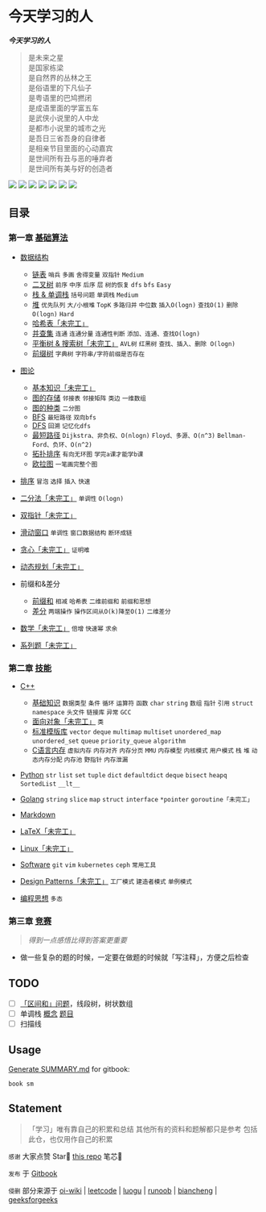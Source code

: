 # 今天学习的人

***今天学习的人***  

> 是未来之星  
> 是国家栋梁  
> 是自然界的丛林之王  
> 是俗语里的下凡仙子  
> 是粤语里的巴鸠撚闭  
> 是成语里面的学富五车  
> 是武侠小说里的人中龙  
> 是都市小说里的城市之光  
> 是吾日三省吾身的自律者  
> 是相亲节目里面的心动嘉宾  
> 是世间所有丑与恶的唾弃者  
> 是世间所有美与好的创造者  

<p>
    <a>
        <img src="https://img.shields.io/badge/mardown-writing-white?logo=markdown" />
    </a>
    <a>
        <img src="https://img.shields.io/github/license/dowalle/algo?color=white" />
    </a>
    <a>
        <img src="https://img.shields.io/github/workflow/status/dowalle/algo/Markdown-CI?color=white&logo=github" />
    </a>
    <a>
        <img src="https://img.shields.io/github/repo-size/dowalle/algo?color=white&logo=git&logoColor=white" />
    </a>
    <a>
        <img src="https://img.shields.io/github/stars/dowalle/algo?color=white&logo=github" />
    </a>
    <a>
        <img src="https://img.shields.io/github/last-commit/dowalle/algo?color=white&logo=github" />
    </a>
    <a>
        <img src="https://img.shields.io/github/commit-activity/m/dowalle/algo?color=white&logo=github" />
    </a>
</p>

## 目录

### 第一章 [基础算法](https://dowalle.gitbook.io/algo/algorithm)

- [数据结构](https://dowalle.gitbook.io/algo/algorithm/1-shu-ju-jie-gou)
  - [链表](./Algorithm/1-数据结构/1-链表.md)  `哨兵`  `多画`  `舍得变量`  `双指针`  `Medium`
  - [二叉树](./Algorithm/11-数据结构/2-二叉树.md)  `前序`  `中序`  `后序`  `层`  `树的恢复`  `dfs`  `bfs`  `Easy`
  - [栈 & 单调栈](./Algorithm/1-数据结构/1-栈&单调栈.md)  `括号问题`  `单调栈`  `Medium`
  - [堆](./Algorithm/1-数据结构/2-堆.md)  `优先队列`  `大/小根堆`  `TopK`  `多路归并`  `中位数`  `插入O(logn)`  `查找O(1)`  `删除O(logn)`  `Hard`
  - [哈希表「未完工」](./Algorithm/1-数据结构/5-哈希表.md)
  - [并查集](./Algorithm/1-数据结构/6-并查集.md)  `连通`  `连通分量`  ``连通性判断``  `添加、连通、查找O(logn)`
  - [平衡树 & 搜索树「未完工」](./Algorithm/1-数据结构/7-平衡树&搜索树.md)  `AVL树`  `红黑树`  `查找、插入、删除 O(logn)`
  - [前缀树](./Algorithm/1-数据结构/8-前缀树.md)  `字典树`  `字符串/字符前缀是否存在`
  
- [图论]()
  - [基本知识「未完工」](./Algorithm/图论/1-基本知识.md)
  - [图的存储](./Algorithm/图论/2-图的存储.md)  `邻接表`  `邻接矩阵`  `类边`  `一维数组`
  - [图的种类](./Algorithm/图论/3-图的种类.md)  `二分图`
  - [BFS](./Algorithm/图论/BFS.md)  `最短路径`  `双向bfs`
  - [DFS](./Algorithm/图论/DFS.md)  `回溯`  `记忆化dfs`
  - [最短路径](./Algorithm/图论/最短路径.md)  `Dijkstra、非负权、O(nlogn)`  `Floyd、多源、O(n^3)`  `Bellman-Ford、负环、O(n^2)`
  - [拓扑排序](./Algorithm/图论/拓扑排序.md)  `有向无环图`  `学完a课才能学b课`
  - [欧拉图](./Algorithm/图论/欧拉图.md)  `一笔画完整个图`
- [排序](./Algorithm/排序/排序.md)  `冒泡`  `选择`  `插入`  `快速`
- [二分法「未完工」](./Algorithm/二分法/二分法.md)  `单调性`  `O(logn)`
- [双指针「未完工」](./Algorithm/双指针/双指针.md)
- [滑动窗口](./Algorithm/滑动窗口/滑动窗口.md)  `单调性`  `窗口数据结构`  `断环成链`
- [贪心「未完工」](./Algorithm/贪心/贪心.md)  `证明难`
- [动态规划「未完工」](./Algorithm/动态规划/动态规划.md)
- 前缀和&差分
  - [前缀和](./Algorithm/前缀和&差分/前缀和.md)  `相减`  `哈希表`  `二维前缀和`  `前缀和思想`
  - [差分](./Algorithm/前缀和&差分/差分.md)  `两端操作`  `操作区间从O(k)降至O(1)`  `二维差分`
- [数学「未完工」](./Algorithm/数学/数学.md)  `倍增`  `快速幂`  `求余`
- [系列题「未完工」](./Algorithm/系列题)

### 第二章 [技能](https://dowalle.gitbook.io/algo/skill)

- [C++](https://dowalle.gitbook.io/algo/skill/c++)  
  - [基础知识](https://dowalle.gitbook.io/algo/skill/c++/1-ji-chu-zhi-shi)  `数据类型`  `条件`  `循环`  `运算符`  `函数`  `char`  `string`  `数组`  `指针`  `引用`  `struct`  `namespace`  `头文件`  `链接库`  `异常`  `GCC`
  - [面向对象「未完工」](https://dowalle.gitbook.io/algo/skill/c++/2-mian-xiang-dui-xiang)  `类`
  - [标准模版库](https://dowalle.gitbook.io/algo/skill/c++/3-biao-zhun-mo-ban-ku)  `vector`  `deque`  `multimap`  `multiset`  `unordered_map`  `unordered_set`  `queue`  `priority_queue`  `algorithm`
  - [C语言内存](https://dowalle.gitbook.io/algo/skill/c++/4c-yu-yan-nei-cun)  `虚拟内存`  `内存对齐`  `内存分页`  `MMU`  `内存模型`  `内核模式`  `用户模式`  `栈`  `堆`  `动态内存分配`  `内存池`  `野指针`  `内存泄漏`

- [Python](https://dowalle.gitbook.io/algo/skill/python)  `str`  `list`  `set`  `tuple`  `dict`  `defaultdict`  `deque`  `bisect`  `heapq`  `SortedList`  `__lt__`
- [Golang](https://dowalle.gitbook.io/algo/skill/golang)  `string`  `slice`  `map`  `struct`  `interface`  `*pointer`  `goroutine「未完工」`
- [Markdown](https://github.com/guodongxiaren/README)
- [LaTeX「未完工」](https://dowalle.gitbook.io/algo/skill/latex)
- [Linux「未完工」](https://dowalle.gitbook.io/algo/skill/linux)
- [Software](https://dowalle.gitbook.io/algo/skill/software)  `git`  `vim`  `kubernetes`  `ceph`  `常用工具`
- [Design Patterns「未完工」](https://dowalle.gitbook.io/algo/skill/design-patterns)  `工厂模式`  `建造者模式`  `单例模式`
- [编程思想](https://dowalle.gitbook.io/algo/skill/bian-cheng-si-xiang)  `多态`

### 第三章 [竞赛](https://dowalle.gitbook.io/algo/competition)

> *得到一点感悟比得到答案更重要*

- 做一些复杂的题的时候，一定要在做题的时候就「写注释」，方便之后检查

## TODO

- [ ] [「区间和」问题](https://leetcode-cn.com/problems/range-sum-query-mutable/solution/guan-yu-ge-lei-qu-jian-he-wen-ti-ru-he-x-41hv/)，线段树，树状数组
- [ ] 单调栈 [概念](https://www.jianshu.com/p/6bbd3653a57f) [题目](https://leetcode-cn.com/problems/longest-well-performing-interval/solution/can-kao-liao-ji-ge-da-shen-de-ti-jie-zhi-hou-zong-/)
- [ ] 扫描线

## Usage

[Generate SUMMARY.md](https://github.com/imfly/gitbook-summary) for gitbook:

```shell
book sm
```

## Statement

> 「学习」唯有靠自己的积累和总结
> 其他所有的资料和题解都只是参考
> 包括此仓，也仅用作自己的积累

`感谢`  大家点赞 Star🌟 [this repo](https://github.com/dowalle/algo) 笔芯🤞

`发布`  于 [Gitbook](https://dowalle.gitbook.io/algo/)

`侵删`  部分来源于 [oi-wiki](https://oi-wiki.org) | [leetcode](https://leetcode-cn.com/problemset/all/) | [luogu](https://www.luogu.com.cn) | [runoob](https://www.runoob.com/) | [biancheng](http://c.biancheng.net/) | [geeksforgeeks](https://www.geeksforgeeks.org/)

